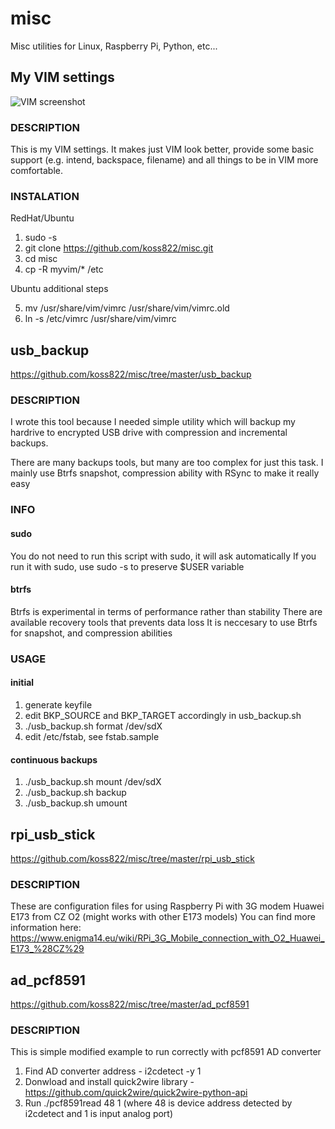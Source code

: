 # misc
Misc utilities for Linux, Raspberry Pi, Python, etc...


## My VIM settings
![VIM screenshot](https://raw.githubusercontent.com/koss822/misc/master/imgs/vim-screenshot.png "VIM Screenshot")

### DESCRIPTION
This is my VIM settings. It makes just VIM look better, provide some basic support (e.g. intend, backspace, filename) and all things to be in VIM more comfortable.

### INSTALATION
RedHat/Ubuntu

1. sudo -s
2. git clone https://github.com/koss822/misc.git
3. cd misc
4. cp -R myvim/* /etc

Ubuntu additional steps

5. mv /usr/share/vim/vimrc /usr/share/vim/vimrc.old
6. ln -s /etc/vimrc /usr/share/vim/vimrc

## usb_backup
https://github.com/koss822/misc/tree/master/usb_backup
### DESCRIPTION

I wrote this tool because I needed simple utility which will backup
my hardrive to encrypted USB drive with compression and incremental
backups.

There are many backups tools, but many are too complex for just this
task. I mainly use Btrfs snapshot, compression ability with RSync
to make it really easy

### INFO
#### sudo
You do not need to run this script with sudo, it will ask automatically
If you run it with sudo, use sudo -s to preserve $USER variable

#### btrfs
Btrfs is experimental in terms of performance rather than stability
There are available recovery tools that prevents data loss
It is neccesary to use Btrfs for snapshot, and compression abilities

### USAGE
#### initial
1. generate keyfile
2. edit BKP_SOURCE and BKP_TARGET accordingly in usb_backup.sh
3. ./usb_backup.sh format /dev/sdX
4. edit /etc/fstab, see fstab.sample

#### continuous backups
1. ./usb_backup.sh mount /dev/sdX
2. ./usb_backup.sh backup
3. ./usb_backup.sh umount

## rpi_usb_stick
https://github.com/koss822/misc/tree/master/rpi_usb_stick
### DESCRIPTION

These are configuration files for using Raspberry Pi with 3G modem Huawei E173 from CZ O2 (might works with other E173 models)
You can find more information here:
https://www.enigma14.eu/wiki/RPi_3G_Mobile_connection_with_O2_Huawei_E173_%28CZ%29

## ad_pcf8591
https://github.com/koss822/misc/tree/master/ad_pcf8591
### DESCRIPTION

This is simple modified example to run correctly with pcf8591 AD converter

1. Find AD converter address - i2cdetect -y 1
2. Donwload and install quick2wire library - https://github.com/quick2wire/quick2wire-python-api
3. Run ./pcf8591read 48 1 (where 48 is device address detected by i2cdetect and 1 is input analog port)
